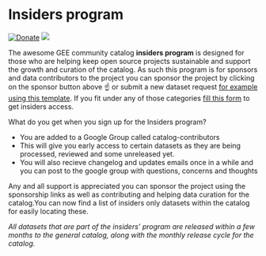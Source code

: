 # Insiders program

[![Donate](https://img.shields.io/badge/Donate-Buy%20me%20a%20Chai-teal)](https://www.buymeacoffee.com/samapriya)
[![](https://img.shields.io/static/v1?label=Sponsor&message=%E2%9D%A4&logo=GitHub&color=%23fe8e86)](https://github.com/sponsors/samapriya)

The awesome GEE community catalog **insiders program** is designed for those who are helping keep open source projects sustainable and support the growth and curation of the catalog. As such this program is for sponsors and data contributors to the project you can sponsor the project by clicking on the sponsor button above :point_up: or submit a new dataset request [for example using this template](https://gee-community-catalog.org/submit/). If you fit under any of those categories [fill this form](https://forms.gle/VPmETGKyvMAd37MV6) to get insiders access.

What do you get when you sign up for the Insiders program?

* You are added to a Google Group called catalog-contributors
* This will give you early access to certain datasets as they are being processed, reviewed and some unreleased yet.
* You will also recieve changelog and updates emails once in a while and you can post to the google group with questions, concerns and thoughts

Any and all support is appreciated you can sponsor the project using the sponsorship links as well as contributing and helping data curation for the catalog.You can now find a list of insiders only datasets within the catalog for easily locating these.

*All datasets that are part of the insiders’ program are released within a few months to the general catalog, along with the monthly release cycle for the catalog.*
